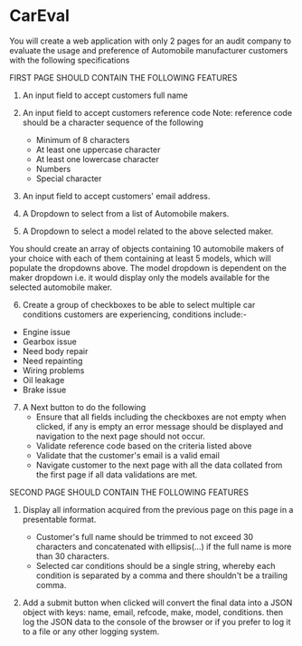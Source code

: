 # CarEval
You will create a web application with only 2 pages for an audit company to evaluate the usage and preference of  Automobile manufacturer customers with the following specifications

FIRST PAGE SHOULD CONTAIN THE FOLLOWING FEATURES
1. An input field to accept customers full name

2. An input field to accept customers reference code
    Note: reference code should be a character sequence of the following
    * Minimum of 8 characters
    * At least one uppercase character
    * At least one lowercase character
    * Numbers
    * Special character
   
3. An input field to accept customers' email address.  

4. A Dropdown  to select from a list of Automobile makers.

5. A Dropdown to select a model related to the above selected maker.

You should create an array of objects containing 10 automobile makers of your choice with each of them containing at least 5 models, which will populate the dropdowns above. The model dropdown is dependent on the maker dropdown i.e. it would display only the models available for the selected automobile maker.

6. Create a group of checkboxes to be able to select multiple car conditions customers are experiencing, conditions include:-
 * Engine issue
 * Gearbox issue
 * Need body repair
 * Need repainting
 * Wiring problems
 * Oil leakage
 * Brake issue

7. A Next button to do the following 
    * Ensure that all fields including the checkboxes are not empty when clicked, if any is empty an error message should be displayed and navigation to the next page should not occur.
    * Validate reference code based on the criteria listed above
    * Validate that the customer's email is a valid email
    * Navigate customer to the next page with all the data collated from the first page if all data validations are met.

  SECOND PAGE SHOULD CONTAIN THE FOLLOWING FEATURES  
1. Display all information acquired from the previous page on this page in a presentable format.
      * Customer's full name should be trimmed to not exceed 30 characters and concatenated with ellipsis(...) if the full name is more than 30 characters.
      *  Selected car conditions should be a single string, whereby each condition is separated by a comma and there shouldn't be a trailing comma.

2. Add a submit button when clicked will convert the final data into a JSON object with keys: name, email, refcode, make, model, conditions.
then log the JSON data to the console of the browser or if you prefer to log it to a file or any other logging system.


